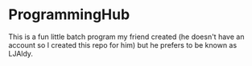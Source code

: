 # ProgrammingHub
This is a fun little batch program my friend created (he doesn't have an account so I created this repo for him) but he prefers to be known as LJAldy.
